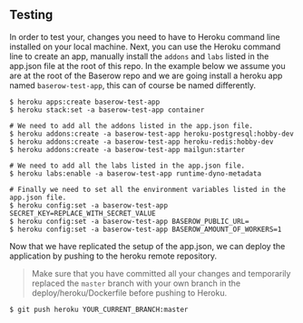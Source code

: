 ## Testing

In order to test your, changes you need to have to Heroku command line installed on
your local machine. Next, you can use the Heroku command line to create an app,
manually install the `addons` and `labs` listed in the app.json file at the root of
this repo. In the example below we assume you are at the root of the Baserow repo and
we are going install a heroku app named `baserow-test-app`, this can of course be named
differently.

```
$ heroku apps:create baserow-test-app
$ heroku stack:set -a baserow-test-app container

# We need to add all the addons listed in the app.json file.
$ heroku addons:create -a baserow-test-app heroku-postgresql:hobby-dev
$ heroku addons:create -a baserow-test-app heroku-redis:hobby-dev
$ heroku addons:create -a baserow-test-app mailgun:starter

# We need to add all the labs listed in the app.json file.
$ heroku labs:enable -a baserow-test-app runtime-dyno-metadata

# Finally we need to set all the environment variables listed in the app.json file.
$ heroku config:set -a baserow-test-app SECRET_KEY=REPLACE_WITH_SECRET_VALUE
$ heroku config:set -a baserow-test-app BASEROW_PUBLIC_URL=
$ heroku config:set -a baserow-test-app BASEROW_AMOUNT_OF_WORKERS=1
```

Now that we have replicated the setup of the app.json, we can deploy the application
by pushing to the heroku remote repository.

> Make sure that you have committed all your changes and temporarily replaced the
> `master` branch with your own branch in the deploy/heroku/Dockerfile before
> pushing to Heroku.

```
$ git push heroku YOUR_CURRENT_BRANCH:master
```

